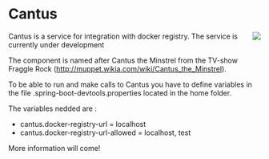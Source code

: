 # Cantus
<img align="right" src="https://muppetmindset.files.wordpress.com/2014/06/cantus.png?w=300&h=274">

Cantus is a service for integration with docker registry.
The service is currently under development

The component is named after Cantus the Minstrel from the TV-show Fraggle Rock (http://muppet.wikia.com/wiki/Cantus_the_Minstrel).

To be able to run and make calls to Cantus you have to define variables in the file .spring-boot-devtools.properties located in the home folder.

The variables nedded are :
- cantus.docker-registry-url = localhost
- cantus.docker-registry-url-allowed = localhost, test


More information will come!
